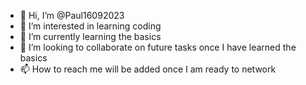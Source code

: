 - 👋 Hi, I’m @Paul16092023
- 👀 I’m interested in learning coding
- 🌱 I’m currently learning the basics
- 💞️ I’m looking to collaborate on future tasks once I have learned the basics
- 📫 How to reach me will be added once I am ready to network 

<!---
Paul16092023/Paul16092023 is a ✨ special ✨ repository because its `README.md` (this file) appears on your GitHub profile.
You can click the Preview link to take a look at your changes.
--->
